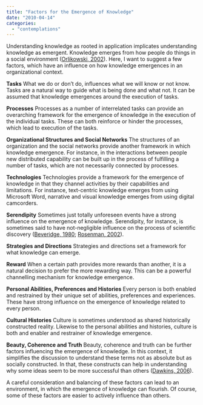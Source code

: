```yaml
---
title: "Factors for the Emergence of Knowledge"
date: "2010-04-14"
categories: 
  - "contemplations"
---
```


Understanding knowledge as rooted in application implicates understanding knowledge as emergent. Knowledge emerges from how people do things in a social environment ([Orlikowski, 2002](http://www.citeulike.org/user/mxro/article/3739501)). Here, I want to suggest a few factors, which have an influence on how knowledge emergences in an organizational context.

**Tasks** What we do or don’t do, influences what we will know or not know. Tasks are a natural way to guide what is being done and what not. It can be assumed that knowledge emergences around the execution of tasks.

**Processes** Processes as a number of interrelated tasks can provide an overarching framework for the emergence of knowledge in the execution of the individual tasks. These can both reinforce or hinder the processes, which lead to execution of the tasks.

**Organizational Structures and Social Networks** The structures of an organization and the social networks provide another framework in which knowledge emergence. For instance, in the interactions between people new distributed capability can be built up in the process of fulfilling a number of tasks, which are not necessarily connected by processes.

**Technologies** Technologies provide a framework for the emergence of knowledge in that they channel activities by their capabilities and limitations. For instance, text-centric knowledge emerges from using Microsoft Word, narrative and visual knowledge emerges from using digital camcorders.

**Serendipity** Sometimes just totally unforeseen events have a strong influence on the emergence of knowledge. Serendipity, for instance, is sometimes said to have not-negligible influence on the process of scientific discovery ([Beveridge, 1980](http://www.citeulike.org/user/mxro/article/7018012); [Rosenman, 2002](http://www.citeulike.org/user/mxro/article/7018107)).

**Strategies and Directions** Strategies and directions set a framework for what knowledge can emerge.

**Reward** When a certain path provides more rewards than another, it is a natural decision to prefer the more rewarding way. This can be a powerful channelling mechanism for knowledge emergence.

**Personal Abilities, Preferences and Histories** Every person is both enabled and restrained by their unique set of abilities, preferences and experiences. These have strong influence on the emergence of knowledge related to every person.

**Cultural Histories** Culture is sometimes understood as shared historically constructed reality. Likewise to the personal abilities and histories, culture is both and enabler and restrainer of knowledge emergence.

**Beauty, Coherence and Truth** Beauty, coherence and truth can be further factors influencing the emergence of knowledge. In this context, it simplifies the discussion to understand these terms not as absolute but as socially constructed. In that, these constructs can help in understanding why some ideas seem to be more successful than others ([Dawkins, 2006](http://www.citeulike.org/user/mxro/article/636057)).

A careful consideration and balancing of these factors can lead to an environment, in which the emergence of knowledge can flourish. Of course, some of these factors are easier to actively influence than others.
